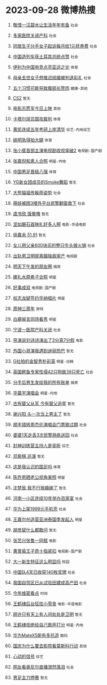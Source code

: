 # 2023-09-28 微博热搜 
1. [敬惜一汪碧水让生活年年有鱼](https://m.weibo.cn/search?containerid=100103type%3D1%26t%3D10%26q%3D%23%E6%95%AC%E6%83%9C%E4%B8%80%E6%B1%AA%E7%A2%A7%E6%B0%B4%E8%AE%A9%E7%94%9F%E6%B4%BB%E5%B9%B4%E5%B9%B4%E6%9C%89%E9%B1%BC%23&stream_entry_id=51&isnewpage=1&extparam=seat%3D1%26cate%3D10103%26dgr%3D0%26pos%3D0%26q%3D%2523%25E6%2595%25AC%25E6%2583%259C%25E4%25B8%2580%25E6%25B1%25AA%25E7%25A2%25A7%25E6%25B0%25B4%25E8%25AE%25A9%25E7%2594%259F%25E6%25B4%25BB%25E5%25B9%25B4%25E5%25B9%25B4%25E6%259C%2589%25E9%25B1%25BC%2523%26c_type%3D51%26filter_type%3Drealtimehot%26stream_entry_id%3D51%26display_time%3D1695839047%26pre_seqid%3D16958390479130234729) `社会` 

2. [多家医院关闭产科](https://m.weibo.cn/search?containerid=100103type%3D1%26t%3D10%26q%3D%23%E5%A4%9A%E5%AE%B6%E5%8C%BB%E9%99%A2%E5%85%B3%E9%97%AD%E4%BA%A7%E7%A7%91%23&stream_entry_id=31&isnewpage=1&extparam=seat%3D1%26cate%3D5001%26band_rank%3D1%26pos%3D0%26q%3D%2523%25E5%25A4%259A%25E5%25AE%25B6%25E5%258C%25BB%25E9%2599%25A2%25E5%2585%25B3%25E9%2597%25AD%25E4%25BA%25A7%25E7%25A7%2591%2523%26flag%3D2%26dgr%3D0%26filter_type%3Drealtimehot%26stream_entry_id%3D31%26realpos%3D1%26c_type%3D31%26lcate%3D5001%26display_time%3D1695839047%26pre_seqid%3D16958390479130234729) `社会` 

3. [同居生子分手女子起诉每月给1元抚养费](https://m.weibo.cn/search?containerid=100103type%3D1%26t%3D10%26q%3D%23%E5%90%8C%E5%B1%85%E7%94%9F%E5%AD%90%E5%88%86%E6%89%8B%E5%A5%B3%E5%AD%90%E8%B5%B7%E8%AF%89%E6%AF%8F%E6%9C%88%E7%BB%991%E5%85%83%E6%8A%9A%E5%85%BB%E8%B4%B9%23&stream_entry_id=31&isnewpage=1&extparam=seat%3D1%26cate%3D5001%26band_rank%3D2%26pos%3D1%26q%3D%2523%25E5%2590%258C%25E5%25B1%2585%25E7%2594%259F%25E5%25AD%2590%25E5%2588%2586%25E6%2589%258B%25E5%25A5%25B3%25E5%25AD%2590%25E8%25B5%25B7%25E8%25AF%2589%25E6%25AF%258F%25E6%259C%2588%25E7%25BB%25991%25E5%2585%2583%25E6%258A%259A%25E5%2585%25BB%25E8%25B4%25B9%2523%26flag%3D2%26dgr%3D0%26filter_type%3Drealtimehot%26stream_entry_id%3D31%26realpos%3D2%26c_type%3D31%26lcate%3D5001%26display_time%3D1695839047%26pre_seqid%3D16958390479130234729) `社会` 

4. [中国造列车获土耳其总统点赞](https://m.weibo.cn/search?containerid=100103type%3D1%26t%3D10%26q%3D%23%E4%B8%AD%E5%9B%BD%E9%80%A0%E5%88%97%E8%BD%A6%E8%8E%B7%E5%9C%9F%E8%80%B3%E5%85%B6%E6%80%BB%E7%BB%9F%E7%82%B9%E8%B5%9E%23&stream_entry_id=31&isnewpage=1&extparam=seat%3D1%26cate%3D5001%26band_rank%3D3%26pos%3D2%26q%3D%2523%25E4%25B8%25AD%25E5%259B%25BD%25E9%2580%25A0%25E5%2588%2597%25E8%25BD%25A6%25E8%258E%25B7%25E5%259C%259F%25E8%2580%25B3%25E5%2585%25B6%25E6%2580%25BB%25E7%25BB%259F%25E7%2582%25B9%25E8%25B5%259E%2523%26flag%3D0%26dgr%3D0%26filter_type%3Drealtimehot%26stream_entry_id%3D31%26realpos%3D3%26c_type%3D31%26lcate%3D5001%26display_time%3D1695839047%26pre_seqid%3D16958390479130234729) `社会` 

5. [伊利为中国电竞点亮亚运之光](https://m.weibo.cn/search?containerid=100103type%3D1%26t%3D10%26q%3D%23%E4%BC%8A%E5%88%A9%E4%B8%BA%E4%B8%AD%E5%9B%BD%E7%94%B5%E7%AB%9E%E7%82%B9%E4%BA%AE%E4%BA%9A%E8%BF%90%E4%B9%8B%E5%85%89%23&stream_entry_id=31&isnewpage=1&extparam=seat%3D1%26cate%3D5001%26band_rank%3D4%26pos%3D3%26q%3D%2523%25E4%25BC%258A%25E5%2588%25A9%25E4%25B8%25BA%25E4%25B8%25AD%25E5%259B%25BD%25E7%2594%25B5%25E7%25AB%259E%25E7%2582%25B9%25E4%25BA%25AE%25E4%25BA%259A%25E8%25BF%2590%25E4%25B9%258B%25E5%2585%2589%2523%26topic_ad%3D1%26is_ad_pos%3D1%26adid%3D206294%26dgr%3D0%26stream_entry_id%3D31%26filter_type%3Drealtimehot%26c_type%3D31%26lcate%3D5001%26display_time%3D1695839047%26pre_seqid%3D16958390479130234729) `体育` 

6. [母亲去世女子想推迟结婚被判退彩礼](https://m.weibo.cn/search?containerid=100103type%3D1%26t%3D10%26q%3D%23%E6%AF%8D%E4%BA%B2%E5%8E%BB%E4%B8%96%E5%A5%B3%E5%AD%90%E6%83%B3%E6%8E%A8%E8%BF%9F%E7%BB%93%E5%A9%9A%E8%A2%AB%E5%88%A4%E9%80%80%E5%BD%A9%E7%A4%BC%23&stream_entry_id=31&isnewpage=1&extparam=seat%3D1%26cate%3D5001%26band_rank%3D4%26pos%3D4%26q%3D%2523%25E6%25AF%258D%25E4%25BA%25B2%25E5%258E%25BB%25E4%25B8%2596%25E5%25A5%25B3%25E5%25AD%2590%25E6%2583%25B3%25E6%258E%25A8%25E8%25BF%259F%25E7%25BB%2593%25E5%25A9%259A%25E8%25A2%25AB%25E5%2588%25A4%25E9%2580%2580%25E5%25BD%25A9%25E7%25A4%25BC%2523%26flag%3D0%26dgr%3D0%26filter_type%3Drealtimehot%26stream_entry_id%3D31%26realpos%3D4%26c_type%3D31%26lcate%3D5001%26display_time%3D1695839047%26pre_seqid%3D16958390479130234729) `社会` 

7. [五个习惯可能导致腹部长赘肉](https://m.weibo.cn/search?containerid=100103type%3D1%26t%3D10%26q%3D%23%E4%BA%94%E4%B8%AA%E4%B9%A0%E6%83%AF%E5%8F%AF%E8%83%BD%E5%AF%BC%E8%87%B4%E8%85%B9%E9%83%A8%E9%95%BF%E8%B5%98%E8%82%89%23&stream_entry_id=31&isnewpage=1&extparam=seat%3D1%26cate%3D5001%26band_rank%3D5%26pos%3D5%26q%3D%2523%25E4%25BA%2594%25E4%25B8%25AA%25E4%25B9%25A0%25E6%2583%25AF%25E5%258F%25AF%25E8%2583%25BD%25E5%25AF%25BC%25E8%2587%25B4%25E8%2585%25B9%25E9%2583%25A8%25E9%2595%25BF%25E8%25B5%2598%25E8%2582%2589%2523%26flag%3D0%26dgr%3D0%26filter_type%3Drealtimehot%26stream_entry_id%3D31%26realpos%3D5%26c_type%3D31%26lcate%3D5001%26display_time%3D1695839047%26pre_seqid%3D16958390479130234729) `健康-其他` 

8. [CS2](https://m.weibo.cn/search?containerid=100103type%3D1%26t%3D10%26q%3DCS2&stream_entry_id=31&isnewpage=1&extparam=seat%3D1%26cate%3D5001%26band_rank%3D6%26pos%3D6%26q%3DCS2%26flag%3D1%26dgr%3D0%26filter_type%3Drealtimehot%26stream_entry_id%3D31%26realpos%3D6%26c_type%3D31%26lcate%3D5001%26display_time%3D1695839047%26pre_seqid%3D16958390479130234729) `暂无` 

9. [电影志愿军今日上映](https://m.weibo.cn/search?containerid=100103type%3D1%26t%3D10%26q%3D%23%E7%94%B5%E5%BD%B1%E5%BF%97%E6%84%BF%E5%86%9B%E4%BB%8A%E6%97%A5%E4%B8%8A%E6%98%A0%23&stream_entry_id=31&isnewpage=1&extparam=seat%3D1%26cate%3D5001%26band_rank%3D7%26pos%3D7%26q%3D%2523%25E7%2594%25B5%25E5%25BD%25B1%25E5%25BF%2597%25E6%2584%25BF%25E5%2586%259B%25E4%25BB%258A%25E6%2597%25A5%25E4%25B8%258A%25E6%2598%25A0%2523%26topic_ad%3D1%26is_ad_pos%3D1%26adid%3D205646%26dgr%3D0%26stream_entry_id%3D31%26filter_type%3Drealtimehot%26c_type%3D31%26lcate%3D5001%26display_time%3D1695839047%26pre_seqid%3D16958390479130234729) `其他` 

10. [卡塔尔球员围攻裁判](https://m.weibo.cn/search?containerid=100103type%3D1%26t%3D10%26q%3D%23%E5%8D%A1%E5%A1%94%E5%B0%94%E7%90%83%E5%91%98%E5%9B%B4%E6%94%BB%E8%A3%81%E5%88%A4%23&stream_entry_id=31&isnewpage=1&extparam=seat%3D1%26cate%3D5001%26band_rank%3D7%26pos%3D8%26q%3D%2523%25E5%258D%25A1%25E5%25A1%2594%25E5%25B0%2594%25E7%2590%2583%25E5%2591%2598%25E5%259B%25B4%25E6%2594%25BB%25E8%25A3%2581%25E5%2588%25A4%2523%26flag%3D0%26dgr%3D0%26filter_type%3Drealtimehot%26stream_entry_id%3D31%26realpos%3D7%26c_type%3D31%26lcate%3D5001%26display_time%3D1695839047%26pre_seqid%3D16958390479130234729) `体育` 

11. [黄凯连续五年考研上岸清华](https://m.weibo.cn/search?containerid=100103type%3D1%26t%3D10%26q%3D%23%E9%BB%84%E5%87%AF%E8%BF%9E%E7%BB%AD%E4%BA%94%E5%B9%B4%E8%80%83%E7%A0%94%E4%B8%8A%E5%B2%B8%E6%B8%85%E5%8D%8E%23&stream_entry_id=31&isnewpage=1&extparam=seat%3D1%26cate%3D5001%26band_rank%3D8%26pos%3D9%26q%3D%2523%25E9%25BB%2584%25E5%2587%25AF%25E8%25BF%259E%25E7%25BB%25AD%25E4%25BA%2594%25E5%25B9%25B4%25E8%2580%2583%25E7%25A0%2594%25E4%25B8%258A%25E5%25B2%25B8%25E6%25B8%2585%25E5%258D%258E%2523%26flag%3D0%26dgr%3D0%26filter_type%3Drealtimehot%26stream_entry_id%3D31%26realpos%3D8%26c_type%3D31%26lcate%3D5001%26display_time%3D1695839047%26pre_seqid%3D16958390479130234729) `综艺-内地综艺` 

12. [姚明急得拍大腿](https://m.weibo.cn/search?containerid=100103type%3D1%26t%3D10%26q%3D%23%E5%A7%9A%E6%98%8E%E6%80%A5%E5%BE%97%E6%8B%8D%E5%A4%A7%E8%85%BF%23&stream_entry_id=31&isnewpage=1&extparam=seat%3D1%26cate%3D5001%26band_rank%3D9%26pos%3D10%26q%3D%2523%25E5%25A7%259A%25E6%2598%258E%25E6%2580%25A5%25E5%25BE%2597%25E6%258B%258D%25E5%25A4%25A7%25E8%2585%25BF%2523%26flag%3D0%26dgr%3D0%26filter_type%3Drealtimehot%26stream_entry_id%3D31%26realpos%3D9%26c_type%3D31%26lcate%3D5001%26display_time%3D1695839047%26pre_seqid%3D16958390479130234729) `体育` 

13. [张小斐首部主演电视剧收视率破2](https://m.weibo.cn/search?containerid=100103type%3D1%26t%3D10%26q%3D%23%E5%BC%A0%E5%B0%8F%E6%96%90%E9%A6%96%E9%83%A8%E4%B8%BB%E6%BC%94%E7%94%B5%E8%A7%86%E5%89%A7%E6%94%B6%E8%A7%86%E7%8E%87%E7%A0%B42%23&stream_entry_id=31&isnewpage=1&extparam=seat%3D1%26cate%3D5001%26band_rank%3D10%26pos%3D11%26q%3D%2523%25E5%25BC%25A0%25E5%25B0%258F%25E6%2596%2590%25E9%25A6%2596%25E9%2583%25A8%25E4%25B8%25BB%25E6%25BC%2594%25E7%2594%25B5%25E8%25A7%2586%25E5%2589%25A7%25E6%2594%25B6%25E8%25A7%2586%25E7%258E%2587%25E7%25A0%25B42%2523%26flag%3D0%26dgr%3D0%26filter_type%3Drealtimehot%26stream_entry_id%3D31%26realpos%3D10%26c_type%3D31%26lcate%3D5001%26display_time%3D1695839047%26pre_seqid%3D16958390479130234729) `电视剧-国产剧` 

14. [张嘉倪和素人合照](https://m.weibo.cn/search?containerid=100103type%3D1%26t%3D10%26q%3D%23%E5%BC%A0%E5%98%89%E5%80%AA%E5%92%8C%E7%B4%A0%E4%BA%BA%E5%90%88%E7%85%A7%23&stream_entry_id=31&isnewpage=1&extparam=seat%3D1%26cate%3D5001%26band_rank%3D11%26pos%3D12%26q%3D%2523%25E5%25BC%25A0%25E5%2598%2589%25E5%2580%25AA%25E5%2592%258C%25E7%25B4%25A0%25E4%25BA%25BA%25E5%2590%2588%25E7%2585%25A7%2523%26flag%3D2%26dgr%3D0%26filter_type%3Drealtimehot%26stream_entry_id%3D31%26realpos%3D11%26c_type%3D31%26lcate%3D5001%26display_time%3D1695839047%26pre_seqid%3D16958390479130234729) `明星-内地` 

15. [中国男足晋级八强](https://m.weibo.cn/search?containerid=100103type%3D1%26t%3D10%26q%3D%23%E4%B8%AD%E5%9B%BD%E7%94%B7%E8%B6%B3%E6%99%8B%E7%BA%A7%E5%85%AB%E5%BC%BA%23&stream_entry_id=31&isnewpage=1&extparam=seat%3D1%26cate%3D5001%26band_rank%3D12%26pos%3D13%26q%3D%2523%25E4%25B8%25AD%25E5%259B%25BD%25E7%2594%25B7%25E8%25B6%25B3%25E6%2599%258B%25E7%25BA%25A7%25E5%2585%25AB%25E5%25BC%25BA%2523%26flag%3D0%26dgr%3D0%26filter_type%3Drealtimehot%26stream_entry_id%3D31%26realpos%3D12%26c_type%3D31%26lcate%3D5001%26display_time%3D1695839047%26pre_seqid%3D16958390479130234729) `体育` 

16. [YG新女团成员的Smoke舞蹈](https://m.weibo.cn/search?containerid=100103type%3D1%26t%3D10%26q%3DYG%E6%96%B0%E5%A5%B3%E5%9B%A2%E6%88%90%E5%91%98%E7%9A%84Smoke%E8%88%9E%E8%B9%88&stream_entry_id=31&isnewpage=1&extparam=seat%3D1%26cate%3D5001%26band_rank%3D13%26pos%3D14%26q%3DYG%25E6%2596%25B0%25E5%25A5%25B3%25E5%259B%25A2%25E6%2588%2590%25E5%2591%2598%25E7%259A%2584Smoke%25E8%2588%259E%25E8%25B9%2588%26flag%3D0%26dgr%3D0%26filter_type%3Drealtimehot%26stream_entry_id%3D31%26realpos%3D13%26c_type%3D31%26lcate%3D5001%26display_time%3D1695839047%26pre_seqid%3D16958390479130234729) `暂无` 

17. [大熊猫祖传躲雨姿势](https://m.weibo.cn/search?containerid=100103type%3D1%26t%3D10%26q%3D%23%E5%A4%A7%E7%86%8A%E7%8C%AB%E7%A5%96%E4%BC%A0%E8%BA%B2%E9%9B%A8%E5%A7%BF%E5%8A%BF%23&stream_entry_id=31&isnewpage=1&extparam=seat%3D1%26cate%3D5001%26band_rank%3D14%26pos%3D15%26q%3D%2523%25E5%25A4%25A7%25E7%2586%258A%25E7%258C%25AB%25E7%25A5%2596%25E4%25BC%25A0%25E8%25BA%25B2%25E9%259B%25A8%25E5%25A7%25BF%25E5%258A%25BF%2523%26flag%3D32768%26dgr%3D0%26filter_type%3Drealtimehot%26stream_entry_id%3D31%26realpos%3D14%26c_type%3D31%26lcate%3D5001%26display_time%3D1695839047%26pre_seqid%3D16958390479130234729) `社会` 

18. [萌娃被困3楼外平台民警翻窗救下](https://m.weibo.cn/search?containerid=100103type%3D1%26t%3D10%26q%3D%23%E8%90%8C%E5%A8%83%E8%A2%AB%E5%9B%B03%E6%A5%BC%E5%A4%96%E5%B9%B3%E5%8F%B0%E6%B0%91%E8%AD%A6%E7%BF%BB%E7%AA%97%E6%95%91%E4%B8%8B%23&stream_entry_id=31&isnewpage=1&extparam=seat%3D1%26cate%3D5001%26band_rank%3D15%26pos%3D16%26q%3D%2523%25E8%2590%258C%25E5%25A8%2583%25E8%25A2%25AB%25E5%259B%25B03%25E6%25A5%25BC%25E5%25A4%2596%25E5%25B9%25B3%25E5%258F%25B0%25E6%25B0%2591%25E8%25AD%25A6%25E7%25BF%25BB%25E7%25AA%2597%25E6%2595%2591%25E4%25B8%258B%2523%26flag%3D32768%26dgr%3D0%26filter_type%3Drealtimehot%26stream_entry_id%3D31%26realpos%3D15%26c_type%3D31%26lcate%3D5001%26display_time%3D1695839047%26pre_seqid%3D16958390479130234729) `社会` 

19. [虞书欣 饿晕噜](https://m.weibo.cn/search?containerid=100103type%3D1%26t%3D10%26q%3D%E8%99%9E%E4%B9%A6%E6%AC%A3+%E9%A5%BF%E6%99%95%E5%99%9C&stream_entry_id=31&isnewpage=1&extparam=seat%3D1%26cate%3D5001%26band_rank%3D16%26pos%3D17%26q%3D%25E8%2599%259E%25E4%25B9%25A6%25E6%25AC%25A3%2520%25E9%25A5%25BF%25E6%2599%2595%25E5%2599%259C%26flag%3D0%26dgr%3D0%26filter_type%3Drealtimehot%26stream_entry_id%3D31%26realpos%3D16%26c_type%3D31%26lcate%3D5001%26display_time%3D1695839047%26pre_seqid%3D16958390479130234729) `暂无` 

20. [坚如磐石首映礼好多人啊](https://m.weibo.cn/search?containerid=100103type%3D1%26t%3D10%26q%3D%23%E5%9D%9A%E5%A6%82%E7%A3%90%E7%9F%B3%E9%A6%96%E6%98%A0%E7%A4%BC%E5%A5%BD%E5%A4%9A%E4%BA%BA%E5%95%8A%23&stream_entry_id=31&isnewpage=1&extparam=seat%3D1%26cate%3D5001%26band_rank%3D17%26pos%3D18%26q%3D%2523%25E5%259D%259A%25E5%25A6%2582%25E7%25A3%2590%25E7%259F%25B3%25E9%25A6%2596%25E6%2598%25A0%25E7%25A4%25BC%25E5%25A5%25BD%25E5%25A4%259A%25E4%25BA%25BA%25E5%2595%258A%2523%26flag%3D0%26dgr%3D0%26filter_type%3Drealtimehot%26stream_entry_id%3D31%26realpos%3D17%26c_type%3D31%26lcate%3D5001%26display_time%3D1695839047%26pre_seqid%3D16958390479130234729) `电影-华语电影` 

21. [徐嘉余 51.91](https://m.weibo.cn/search?containerid=100103type%3D1%26t%3D10%26q%3D%E5%BE%90%E5%98%89%E4%BD%99+51.91&stream_entry_id=31&isnewpage=1&extparam=seat%3D1%26cate%3D5001%26band_rank%3D18%26pos%3D19%26q%3D%25E5%25BE%2590%25E5%2598%2589%25E4%25BD%2599%252051.91%26flag%3D0%26dgr%3D0%26filter_type%3Drealtimehot%26stream_entry_id%3D31%26realpos%3D18%26c_type%3D31%26lcate%3D5001%26display_time%3D1695839047%26pre_seqid%3D16958390479130234729) `暂无` 

22. [女儿用父亲600块买的整只牛头做火锅](https://m.weibo.cn/search?containerid=100103type%3D1%26t%3D10%26q%3D%23%E5%A5%B3%E5%84%BF%E7%94%A8%E7%88%B6%E4%BA%B2600%E5%9D%97%E4%B9%B0%E7%9A%84%E6%95%B4%E5%8F%AA%E7%89%9B%E5%A4%B4%E5%81%9A%E7%81%AB%E9%94%85%23&stream_entry_id=31&isnewpage=1&extparam=seat%3D1%26cate%3D5001%26band_rank%3D19%26pos%3D20%26q%3D%2523%25E5%25A5%25B3%25E5%2584%25BF%25E7%2594%25A8%25E7%2588%25B6%25E4%25BA%25B2600%25E5%259D%2597%25E4%25B9%25B0%25E7%259A%2584%25E6%2595%25B4%25E5%258F%25AA%25E7%2589%259B%25E5%25A4%25B4%25E5%2581%259A%25E7%2581%25AB%25E9%2594%2585%2523%26flag%3D0%26dgr%3D0%26filter_type%3Drealtimehot%26stream_entry_id%3D31%26realpos%3D19%26c_type%3D31%26lcate%3D5001%26display_time%3D1695839047%26pre_seqid%3D16958390479130234729) `社会` 

23. [出轨男卫明提离婚独吞家产](https://m.weibo.cn/search?containerid=100103type%3D1%26t%3D10%26q%3D%23%E5%87%BA%E8%BD%A8%E7%94%B7%E5%8D%AB%E6%98%8E%E6%8F%90%E7%A6%BB%E5%A9%9A%E7%8B%AC%E5%90%9E%E5%AE%B6%E4%BA%A7%23&stream_entry_id=31&isnewpage=1&extparam=seat%3D1%26cate%3D5001%26band_rank%3D20%26pos%3D21%26q%3D%2523%25E5%2587%25BA%25E8%25BD%25A8%25E7%2594%25B7%25E5%258D%25AB%25E6%2598%258E%25E6%258F%2590%25E7%25A6%25BB%25E5%25A9%259A%25E7%258B%25AC%25E5%2590%259E%25E5%25AE%25B6%25E4%25BA%25A7%2523%26flag%3D0%26dgr%3D0%26filter_type%3Drealtimehot%26stream_entry_id%3D31%26realpos%3D20%26c_type%3D31%26lcate%3D5001%26display_time%3D1695839047%26pre_seqid%3D16958390479130234729) `电视剧` 

24. [明天下午发的朋友圈](https://m.weibo.cn/search?containerid=100103type%3D1%26t%3D10%26q%3D%23%E6%98%8E%E5%A4%A9%E4%B8%8B%E5%8D%88%E5%8F%91%E7%9A%84%E6%9C%8B%E5%8F%8B%E5%9C%88%23&stream_entry_id=31&isnewpage=1&extparam=seat%3D1%26cate%3D5001%26band_rank%3D21%26pos%3D22%26q%3D%2523%25E6%2598%258E%25E5%25A4%25A9%25E4%25B8%258B%25E5%258D%2588%25E5%258F%2591%25E7%259A%2584%25E6%259C%258B%25E5%258F%258B%25E5%259C%2588%2523%26flag%3D0%26dgr%3D0%26filter_type%3Drealtimehot%26stream_entry_id%3D31%26realpos%3D21%26c_type%3D31%26lcate%3D5001%26display_time%3D1695839047%26pre_seqid%3D16958390479130234729) `搞笑` 

25. [娜扎水原希子合照](https://m.weibo.cn/search?containerid=100103type%3D1%26t%3D10%26q%3D%23%E5%A8%9C%E6%89%8E%E6%B0%B4%E5%8E%9F%E5%B8%8C%E5%AD%90%E5%90%88%E7%85%A7%23&stream_entry_id=31&isnewpage=1&extparam=seat%3D1%26cate%3D5001%26band_rank%3D22%26pos%3D23%26q%3D%2523%25E5%25A8%259C%25E6%2589%258E%25E6%25B0%25B4%25E5%258E%259F%25E5%25B8%258C%25E5%25AD%2590%25E5%2590%2588%25E7%2585%25A7%2523%26flag%3D0%26dgr%3D0%26filter_type%3Drealtimehot%26stream_entry_id%3D31%26realpos%3D22%26c_type%3D31%26lcate%3D5001%26display_time%3D1695839047%26pre_seqid%3D16958390479130234729) `明星` 

26. [好事成双](https://m.weibo.cn/search?containerid=100103type%3D1%26t%3D10%26q%3D%E5%A5%BD%E4%BA%8B%E6%88%90%E5%8F%8C&stream_entry_id=31&isnewpage=1&extparam=seat%3D1%26cate%3D5001%26band_rank%3D23%26pos%3D24%26q%3D%25E5%25A5%25BD%25E4%25BA%258B%25E6%2588%2590%25E5%258F%258C%26flag%3D0%26dgr%3D0%26filter_type%3Drealtimehot%26stream_entry_id%3D31%26realpos%3D23%26c_type%3D31%26lcate%3D5001%26display_time%3D1695839047%26pre_seqid%3D16958390479130234729) `电视剧-国产剧` 

27. [权志龙疑签约华纳唱片](https://m.weibo.cn/search?containerid=100103type%3D1%26t%3D10%26q%3D%23%E6%9D%83%E5%BF%97%E9%BE%99%E7%96%91%E7%AD%BE%E7%BA%A6%E5%8D%8E%E7%BA%B3%E5%94%B1%E7%89%87%23&stream_entry_id=31&isnewpage=1&extparam=seat%3D1%26cate%3D5001%26band_rank%3D24%26pos%3D25%26q%3D%2523%25E6%259D%2583%25E5%25BF%2597%25E9%25BE%2599%25E7%2596%2591%25E7%25AD%25BE%25E7%25BA%25A6%25E5%258D%258E%25E7%25BA%25B3%25E5%2594%25B1%25E7%2589%2587%2523%26flag%3D0%26dgr%3D0%26filter_type%3Drealtimehot%26stream_entry_id%3D31%26realpos%3D24%26c_type%3D31%26lcate%3D5001%26display_time%3D1695839047%26pre_seqid%3D16958390479130234729) `明星` 

28. [原神三周年](https://m.weibo.cn/search?containerid=100103type%3D1%26t%3D10%26q%3D%E5%8E%9F%E7%A5%9E%E4%B8%89%E5%91%A8%E5%B9%B4&stream_entry_id=31&isnewpage=1&extparam=seat%3D1%26cate%3D5001%26band_rank%3D25%26pos%3D26%26q%3D%25E5%258E%259F%25E7%25A5%259E%25E4%25B8%2589%25E5%2591%25A8%25E5%25B9%25B4%26flag%3D0%26dgr%3D0%26filter_type%3Drealtimehot%26stream_entry_id%3D31%26realpos%3D25%26c_type%3D31%26lcate%3D5001%26display_time%3D1695839047%26pre_seqid%3D16958390479130234729) `游戏` 

29. [白鹿喻言同场看秀](https://m.weibo.cn/search?containerid=100103type%3D1%26t%3D10%26q%3D%23%E7%99%BD%E9%B9%BF%E5%96%BB%E8%A8%80%E5%90%8C%E5%9C%BA%E7%9C%8B%E7%A7%80%23&stream_entry_id=31&isnewpage=1&extparam=seat%3D1%26cate%3D5001%26band_rank%3D26%26pos%3D27%26q%3D%2523%25E7%2599%25BD%25E9%25B9%25BF%25E5%2596%25BB%25E8%25A8%2580%25E5%2590%258C%25E5%259C%25BA%25E7%259C%258B%25E7%25A7%2580%2523%26flag%3D0%26dgr%3D0%26filter_type%3Drealtimehot%26stream_entry_id%3D31%26realpos%3D26%26c_type%3D31%26lcate%3D5001%26display_time%3D1695839047%26pre_seqid%3D16958390479130234729) `明星` 

30. [宁波一医院产科关闭](https://m.weibo.cn/search?containerid=100103type%3D1%26t%3D10%26q%3D%23%E5%AE%81%E6%B3%A2%E4%B8%80%E5%8C%BB%E9%99%A2%E4%BA%A7%E7%A7%91%E5%85%B3%E9%97%AD%23&stream_entry_id=31&isnewpage=1&extparam=seat%3D1%26cate%3D5001%26band_rank%3D27%26pos%3D28%26q%3D%2523%25E5%25AE%2581%25E6%25B3%25A2%25E4%25B8%2580%25E5%258C%25BB%25E9%2599%25A2%25E4%25BA%25A7%25E7%25A7%2591%25E5%2585%25B3%25E9%2597%25AD%2523%26flag%3D0%26dgr%3D0%26filter_type%3Drealtimehot%26stream_entry_id%3D31%26realpos%3D27%26c_type%3D31%26lcate%3D5001%26display_time%3D1695839047%26pre_seqid%3D16958390479130234729) `社会` 

31. [导演说刘诗诗演出了3分真7分假](https://m.weibo.cn/search?containerid=100103type%3D1%26t%3D10%26q%3D%23%E5%AF%BC%E6%BC%94%E8%AF%B4%E5%88%98%E8%AF%97%E8%AF%97%E6%BC%94%E5%87%BA%E4%BA%863%E5%88%86%E7%9C%9F7%E5%88%86%E5%81%87%23&stream_entry_id=31&isnewpage=1&extparam=seat%3D1%26cate%3D5001%26band_rank%3D28%26pos%3D29%26q%3D%2523%25E5%25AF%25BC%25E6%25BC%2594%25E8%25AF%25B4%25E5%2588%2598%25E8%25AF%2597%25E8%25AF%2597%25E6%25BC%2594%25E5%2587%25BA%25E4%25BA%25863%25E5%2588%2586%25E7%259C%259F7%25E5%2588%2586%25E5%2581%2587%2523%26flag%3D0%26dgr%3D0%26filter_type%3Drealtimehot%26stream_entry_id%3D31%26realpos%3D28%26c_type%3D31%26lcate%3D5001%26display_time%3D1695839047%26pre_seqid%3D16958390479130234729) `电影` 

32. [外国小哥演我遇到迪丽热巴](https://m.weibo.cn/search?containerid=100103type%3D1%26t%3D10%26q%3D%E5%A4%96%E5%9B%BD%E5%B0%8F%E5%93%A5%E6%BC%94%E6%88%91%E9%81%87%E5%88%B0%E8%BF%AA%E4%B8%BD%E7%83%AD%E5%B7%B4&stream_entry_id=31&isnewpage=1&extparam=seat%3D1%26cate%3D5001%26band_rank%3D29%26pos%3D30%26q%3D%25E5%25A4%2596%25E5%259B%25BD%25E5%25B0%258F%25E5%2593%25A5%25E6%25BC%2594%25E6%2588%2591%25E9%2581%2587%25E5%2588%25B0%25E8%25BF%25AA%25E4%25B8%25BD%25E7%2583%25AD%25E5%25B7%25B4%26flag%3D0%26dgr%3D0%26filter_type%3Drealtimehot%26stream_entry_id%3D31%26realpos%3D29%26c_type%3D31%26lcate%3D5001%26display_time%3D1695839047%26pre_seqid%3D16958390479130234729) `暂无` 

33. [G社拍的金智秀朴彩英](https://m.weibo.cn/search?containerid=100103type%3D1%26t%3D10%26q%3D%23G%E7%A4%BE%E6%8B%8D%E7%9A%84%E9%87%91%E6%99%BA%E7%A7%80%E6%9C%B4%E5%BD%A9%E8%8B%B1%23&stream_entry_id=31&isnewpage=1&extparam=seat%3D1%26cate%3D5001%26band_rank%3D30%26pos%3D31%26q%3D%2523G%25E7%25A4%25BE%25E6%258B%258D%25E7%259A%2584%25E9%2587%2591%25E6%2599%25BA%25E7%25A7%2580%25E6%259C%25B4%25E5%25BD%25A9%25E8%258B%25B1%2523%26flag%3D0%26dgr%3D0%26filter_type%3Drealtimehot%26stream_entry_id%3D31%26realpos%3D30%26c_type%3D31%26lcate%3D5001%26display_time%3D1695839047%26pre_seqid%3D16958390479130234729) `明星-日韩` 

34. [英国鳄鱼专家性侵42只狗致39只死亡](https://m.weibo.cn/search?containerid=100103type%3D1%26t%3D10%26q%3D%23%E8%8B%B1%E5%9B%BD%E9%B3%84%E9%B1%BC%E4%B8%93%E5%AE%B6%E6%80%A7%E4%BE%B542%E5%8F%AA%E7%8B%97%E8%87%B439%E5%8F%AA%E6%AD%BB%E4%BA%A1%23&stream_entry_id=31&isnewpage=1&extparam=seat%3D1%26cate%3D5001%26band_rank%3D31%26pos%3D32%26q%3D%2523%25E8%258B%25B1%25E5%259B%25BD%25E9%25B3%2584%25E9%25B1%25BC%25E4%25B8%2593%25E5%25AE%25B6%25E6%2580%25A7%25E4%25BE%25B542%25E5%258F%25AA%25E7%258B%2597%25E8%2587%25B439%25E5%258F%25AA%25E6%25AD%25BB%25E4%25BA%25A1%2523%26flag%3D0%26dgr%3D0%26filter_type%3Drealtimehot%26stream_entry_id%3D31%26realpos%3D31%26c_type%3D31%26lcate%3D5001%26display_time%3D1695839047%26pre_seqid%3D16958390479130234729) `社会` 

35. [分手后男生发给我的所有账单](https://m.weibo.cn/search?containerid=100103type%3D1%26t%3D10%26q%3D%23%E5%88%86%E6%89%8B%E5%90%8E%E7%94%B7%E7%94%9F%E5%8F%91%E7%BB%99%E6%88%91%E7%9A%84%E6%89%80%E6%9C%89%E8%B4%A6%E5%8D%95%23&stream_entry_id=31&isnewpage=1&extparam=seat%3D1%26cate%3D5001%26band_rank%3D32%26pos%3D33%26q%3D%2523%25E5%2588%2586%25E6%2589%258B%25E5%2590%258E%25E7%2594%25B7%25E7%2594%259F%25E5%258F%2591%25E7%25BB%2599%25E6%2588%2591%25E7%259A%2584%25E6%2589%2580%25E6%259C%2589%25E8%25B4%25A6%25E5%258D%2595%2523%26flag%3D0%26dgr%3D0%26filter_type%3Drealtimehot%26stream_entry_id%3D31%26realpos%3D32%26c_type%3D31%26lcate%3D5001%26display_time%3D1695839047%26pre_seqid%3D16958390479130234729) `搞笑` 

36. [华晨宇演唱会](https://m.weibo.cn/search?containerid=100103type%3D1%26t%3D10%26q%3D%23%E5%8D%8E%E6%99%A8%E5%AE%87%E6%BC%94%E5%94%B1%E4%BC%9A%23&stream_entry_id=31&isnewpage=1&extparam=seat%3D1%26cate%3D5001%26band_rank%3D33%26pos%3D34%26q%3D%2523%25E5%258D%258E%25E6%2599%25A8%25E5%25AE%2587%25E6%25BC%2594%25E5%2594%25B1%25E4%25BC%259A%2523%26flag%3D0%26dgr%3D0%26filter_type%3Drealtimehot%26stream_entry_id%3D31%26realpos%3D33%26c_type%3D31%26lcate%3D5001%26display_time%3D1695839047%26pre_seqid%3D16958390479130234729) `明星-内地` 

37. [古有替父从军 今有替父追星](https://m.weibo.cn/search?containerid=100103type%3D1%26t%3D10%26q%3D%E5%8F%A4%E6%9C%89%E6%9B%BF%E7%88%B6%E4%BB%8E%E5%86%9B+%E4%BB%8A%E6%9C%89%E6%9B%BF%E7%88%B6%E8%BF%BD%E6%98%9F&stream_entry_id=31&isnewpage=1&extparam=seat%3D1%26cate%3D5001%26band_rank%3D34%26pos%3D35%26q%3D%25E5%258F%25A4%25E6%259C%2589%25E6%259B%25BF%25E7%2588%25B6%25E4%25BB%258E%25E5%2586%259B%2520%25E4%25BB%258A%25E6%259C%2589%25E6%259B%25BF%25E7%2588%25B6%25E8%25BF%25BD%25E6%2598%259F%26flag%3D0%26dgr%3D0%26filter_type%3Drealtimehot%26stream_entry_id%3D31%26realpos%3D34%26c_type%3D31%26lcate%3D5001%26display_time%3D1695839047%26pre_seqid%3D16958390479130234729) `暂无` 

38. [谢兴阳 头一次当上男主了](https://m.weibo.cn/search?containerid=100103type%3D1%26t%3D10%26q%3D%E8%B0%A2%E5%85%B4%E9%98%B3+%E5%A4%B4%E4%B8%80%E6%AC%A1%E5%BD%93%E4%B8%8A%E7%94%B7%E4%B8%BB%E4%BA%86&stream_entry_id=31&isnewpage=1&extparam=seat%3D1%26cate%3D5001%26band_rank%3D35%26pos%3D36%26q%3D%25E8%25B0%25A2%25E5%2585%25B4%25E9%2598%25B3%2520%25E5%25A4%25B4%25E4%25B8%2580%25E6%25AC%25A1%25E5%25BD%2593%25E4%25B8%258A%25E7%2594%25B7%25E4%25B8%25BB%25E4%25BA%2586%26flag%3D0%26dgr%3D0%26filter_type%3Drealtimehot%26stream_entry_id%3D31%26realpos%3D35%26c_type%3D31%26lcate%3D5001%26display_time%3D1695839047%26pre_seqid%3D16958390479130234729) `暂无` 

39. [顺丰错转周杰伦演唱会门票致过期](https://m.weibo.cn/search?containerid=100103type%3D1%26t%3D10%26q%3D%23%E9%A1%BA%E4%B8%B0%E9%94%99%E8%BD%AC%E5%91%A8%E6%9D%B0%E4%BC%A6%E6%BC%94%E5%94%B1%E4%BC%9A%E9%97%A8%E7%A5%A8%E8%87%B4%E8%BF%87%E6%9C%9F%23&stream_entry_id=31&isnewpage=1&extparam=seat%3D1%26cate%3D5001%26band_rank%3D36%26pos%3D37%26q%3D%2523%25E9%25A1%25BA%25E4%25B8%25B0%25E9%2594%2599%25E8%25BD%25AC%25E5%2591%25A8%25E6%259D%25B0%25E4%25BC%25A6%25E6%25BC%2594%25E5%2594%25B1%25E4%25BC%259A%25E9%2597%25A8%25E7%25A5%25A8%25E8%2587%25B4%25E8%25BF%2587%25E6%259C%259F%2523%26flag%3D0%26dgr%3D0%26filter_type%3Drealtimehot%26stream_entry_id%3D31%26realpos%3D36%26c_type%3D31%26lcate%3D5001%26display_time%3D1695839047%26pre_seqid%3D16958390479130234729) `社会` 

40. [婆婆1天走丢3次民警熟练送回](https://m.weibo.cn/search?containerid=100103type%3D1%26t%3D10%26q%3D%23%E5%A9%86%E5%A9%861%E5%A4%A9%E8%B5%B0%E4%B8%A23%E6%AC%A1%E6%B0%91%E8%AD%A6%E7%86%9F%E7%BB%83%E9%80%81%E5%9B%9E%23&stream_entry_id=31&isnewpage=1&extparam=seat%3D1%26cate%3D5001%26band_rank%3D37%26pos%3D38%26q%3D%2523%25E5%25A9%2586%25E5%25A9%25861%25E5%25A4%25A9%25E8%25B5%25B0%25E4%25B8%25A23%25E6%25AC%25A1%25E6%25B0%2591%25E8%25AD%25A6%25E7%2586%259F%25E7%25BB%2583%25E9%2580%2581%25E5%259B%259E%2523%26flag%3D32768%26dgr%3D0%26filter_type%3Drealtimehot%26stream_entry_id%3D31%26realpos%3D37%26c_type%3D31%26lcate%3D5001%26display_time%3D1695839047%26pre_seqid%3D16958390479130234729) `社会` 

41. [封神训练营主持人是吴昕](https://m.weibo.cn/search?containerid=100103type%3D1%26t%3D10%26q%3D%23%E5%B0%81%E7%A5%9E%E8%AE%AD%E7%BB%83%E8%90%A5%E4%B8%BB%E6%8C%81%E4%BA%BA%E6%98%AF%E5%90%B4%E6%98%95%23&stream_entry_id=31&isnewpage=1&extparam=seat%3D1%26cate%3D5001%26band_rank%3D38%26pos%3D39%26q%3D%2523%25E5%25B0%2581%25E7%25A5%259E%25E8%25AE%25AD%25E7%25BB%2583%25E8%2590%25A5%25E4%25B8%25BB%25E6%258C%2581%25E4%25BA%25BA%25E6%2598%25AF%25E5%2590%25B4%25E6%2598%2595%2523%26flag%3D0%26dgr%3D0%26filter_type%3Drealtimehot%26stream_entry_id%3D31%26realpos%3D38%26c_type%3D31%26lcate%3D5001%26display_time%3D1695839047%26pre_seqid%3D16958390479130234729) `综艺` 

42. [邓紫棋 巡演](https://m.weibo.cn/search?containerid=100103type%3D1%26t%3D10%26q%3D%E9%82%93%E7%B4%AB%E6%A3%8B+%E5%B7%A1%E6%BC%94&stream_entry_id=31&isnewpage=1&extparam=seat%3D1%26cate%3D5001%26band_rank%3D39%26pos%3D40%26q%3D%25E9%2582%2593%25E7%25B4%25AB%25E6%25A3%258B%2520%25E5%25B7%25A1%25E6%25BC%2594%26flag%3D0%26dgr%3D0%26filter_type%3Drealtimehot%26stream_entry_id%3D31%26realpos%3D39%26c_type%3D31%26lcate%3D5001%26display_time%3D1695839047%26pre_seqid%3D16958390479130234729) `暂无` 

43. [这是我认识的国足吗](https://m.weibo.cn/search?containerid=100103type%3D1%26t%3D10%26q%3D%23%E8%BF%99%E6%98%AF%E6%88%91%E8%AE%A4%E8%AF%86%E7%9A%84%E5%9B%BD%E8%B6%B3%E5%90%97%23&stream_entry_id=31&isnewpage=1&extparam=seat%3D1%26cate%3D5001%26band_rank%3D40%26pos%3D41%26q%3D%2523%25E8%25BF%2599%25E6%2598%25AF%25E6%2588%2591%25E8%25AE%25A4%25E8%25AF%2586%25E7%259A%2584%25E5%259B%25BD%25E8%25B6%25B3%25E5%2590%2597%2523%26flag%3D0%26dgr%3D0%26filter_type%3Drealtimehot%26stream_entry_id%3D31%26realpos%3D40%26c_type%3D31%26lcate%3D5001%26display_time%3D1695839047%26pre_seqid%3D16958390479130234729) `体育` 

44. [陈乔恩晒老公视角美照](https://m.weibo.cn/search?containerid=100103type%3D1%26t%3D10%26q%3D%23%E9%99%88%E4%B9%94%E6%81%A9%E6%99%92%E8%80%81%E5%85%AC%E8%A7%86%E8%A7%92%E7%BE%8E%E7%85%A7%23&stream_entry_id=31&isnewpage=1&extparam=seat%3D1%26cate%3D5001%26band_rank%3D41%26pos%3D42%26q%3D%2523%25E9%2599%2588%25E4%25B9%2594%25E6%2581%25A9%25E6%2599%2592%25E8%2580%2581%25E5%2585%25AC%25E8%25A7%2586%25E8%25A7%2592%25E7%25BE%258E%25E7%2585%25A7%2523%26flag%3D0%26dgr%3D0%26filter_type%3Drealtimehot%26stream_entry_id%3D31%26realpos%3D41%26c_type%3D31%26lcate%3D5001%26display_time%3D1695839047%26pre_seqid%3D16958390479130234729) `明星` 

45. [沈梦辰 我不行我婚嫁了](https://m.weibo.cn/search?containerid=100103type%3D1%26t%3D10%26q%3D%E6%B2%88%E6%A2%A6%E8%BE%B0+%E6%88%91%E4%B8%8D%E8%A1%8C%E6%88%91%E5%A9%9A%E5%AB%81%E4%BA%86&stream_entry_id=31&isnewpage=1&extparam=seat%3D1%26cate%3D5001%26band_rank%3D42%26pos%3D43%26q%3D%25E6%25B2%2588%25E6%25A2%25A6%25E8%25BE%25B0%2520%25E6%2588%2591%25E4%25B8%258D%25E8%25A1%258C%25E6%2588%2591%25E5%25A9%259A%25E5%25AB%2581%25E4%25BA%2586%26flag%3D0%26dgr%3D0%26filter_type%3Drealtimehot%26stream_entry_id%3D31%26realpos%3D42%26c_type%3D31%26lcate%3D5001%26display_time%3D1695839047%26pre_seqid%3D16958390479130234729) `暂无` 

46. [河南一小区连续10年举办百家宴](https://m.weibo.cn/search?containerid=100103type%3D1%26t%3D10%26q%3D%23%E6%B2%B3%E5%8D%97%E4%B8%80%E5%B0%8F%E5%8C%BA%E8%BF%9E%E7%BB%AD10%E5%B9%B4%E4%B8%BE%E5%8A%9E%E7%99%BE%E5%AE%B6%E5%AE%B4%23&stream_entry_id=31&isnewpage=1&extparam=seat%3D1%26cate%3D5001%26band_rank%3D43%26pos%3D44%26q%3D%2523%25E6%25B2%25B3%25E5%258D%2597%25E4%25B8%2580%25E5%25B0%258F%25E5%258C%25BA%25E8%25BF%259E%25E7%25BB%25AD10%25E5%25B9%25B4%25E4%25B8%25BE%25E5%258A%259E%25E7%2599%25BE%25E5%25AE%25B6%25E5%25AE%25B4%2523%26flag%3D32768%26dgr%3D0%26filter_type%3Drealtimehot%26stream_entry_id%3D31%26realpos%3D43%26c_type%3D31%26lcate%3D5001%26display_time%3D1695839047%26pre_seqid%3D16958390479130234729) `社会` 

47. [华为上架1999元手机壳](https://m.weibo.cn/search?containerid=100103type%3D1%26t%3D10%26q%3D%23%E5%8D%8E%E4%B8%BA%E4%B8%8A%E6%9E%B61999%E5%85%83%E6%89%8B%E6%9C%BA%E5%A3%B3%23&stream_entry_id=31&isnewpage=1&extparam=seat%3D1%26cate%3D5001%26band_rank%3D44%26pos%3D45%26q%3D%2523%25E5%258D%258E%25E4%25B8%25BA%25E4%25B8%258A%25E6%259E%25B61999%25E5%2585%2583%25E6%2589%258B%25E6%259C%25BA%25E5%25A3%25B3%2523%26flag%3D0%26dgr%3D0%26filter_type%3Drealtimehot%26stream_entry_id%3D31%26realpos%3D44%26c_type%3D31%26lcate%3D5001%26display_time%3D1695839047%26pre_seqid%3D16958390479130234729) `社会` 

48. [王嘉尔创造营亚洲泰国季发起人](https://m.weibo.cn/search?containerid=100103type%3D1%26t%3D10%26q%3D%23%E7%8E%8B%E5%98%89%E5%B0%94%E5%88%9B%E9%80%A0%E8%90%A5%E4%BA%9A%E6%B4%B2%E6%B3%B0%E5%9B%BD%E5%AD%A3%E5%8F%91%E8%B5%B7%E4%BA%BA%23&stream_entry_id=31&isnewpage=1&extparam=seat%3D1%26cate%3D5001%26band_rank%3D45%26pos%3D46%26q%3D%2523%25E7%258E%258B%25E5%2598%2589%25E5%25B0%2594%25E5%2588%259B%25E9%2580%25A0%25E8%2590%25A5%25E4%25BA%259A%25E6%25B4%25B2%25E6%25B3%25B0%25E5%259B%25BD%25E5%25AD%25A3%25E5%258F%2591%25E8%25B5%25B7%25E4%25BA%25BA%2523%26flag%3D0%26dgr%3D0%26filter_type%3Drealtimehot%26stream_entry_id%3D31%26realpos%3D45%26c_type%3D31%26lcate%3D5001%26display_time%3D1695839047%26pre_seqid%3D16958390479130234729) `明星` 

49. [胡彦斌什么都敢问](https://m.weibo.cn/search?containerid=100103type%3D1%26t%3D10%26q%3D%E8%83%A1%E5%BD%A6%E6%96%8C%E4%BB%80%E4%B9%88%E9%83%BD%E6%95%A2%E9%97%AE&stream_entry_id=31&isnewpage=1&extparam=seat%3D1%26cate%3D5001%26band_rank%3D46%26pos%3D47%26q%3D%25E8%2583%25A1%25E5%25BD%25A6%25E6%2596%258C%25E4%25BB%2580%25E4%25B9%2588%25E9%2583%25BD%25E6%2595%25A2%25E9%2597%25AE%26flag%3D0%26dgr%3D0%26filter_type%3Drealtimehot%26stream_entry_id%3D31%26realpos%3D46%26c_type%3D31%26lcate%3D5001%26display_time%3D1695839047%26pre_seqid%3D16958390479130234729) `暂无` 

50. [张艺兴张鲁一同框](https://m.weibo.cn/search?containerid=100103type%3D1%26t%3D10%26q%3D%23%E5%BC%A0%E8%89%BA%E5%85%B4%E5%BC%A0%E9%B2%81%E4%B8%80%E5%90%8C%E6%A1%86%23&stream_entry_id=31&isnewpage=1&extparam=seat%3D1%26cate%3D5001%26band_rank%3D47%26pos%3D48%26q%3D%2523%25E5%25BC%25A0%25E8%2589%25BA%25E5%2585%25B4%25E5%25BC%25A0%25E9%25B2%2581%25E4%25B8%2580%25E5%2590%258C%25E6%25A1%2586%2523%26flag%3D0%26dgr%3D0%26filter_type%3Drealtimehot%26stream_entry_id%3D31%26realpos%3D47%26c_type%3D31%26lcate%3D5001%26display_time%3D1695839047%26pre_seqid%3D16958390479130234729) `电影` 

51. [黄景瑜王子奇十指紧扣](https://m.weibo.cn/search?containerid=100103type%3D1%26t%3D10%26q%3D%23%E9%BB%84%E6%99%AF%E7%91%9C%E7%8E%8B%E5%AD%90%E5%A5%87%E5%8D%81%E6%8C%87%E7%B4%A7%E6%89%A3%23&stream_entry_id=31&isnewpage=1&extparam=seat%3D1%26cate%3D5001%26band_rank%3D48%26pos%3D49%26q%3D%2523%25E9%25BB%2584%25E6%2599%25AF%25E7%2591%259C%25E7%258E%258B%25E5%25AD%2590%25E5%25A5%2587%25E5%258D%2581%25E6%258C%2587%25E7%25B4%25A7%25E6%2589%25A3%2523%26flag%3D0%26dgr%3D0%26filter_type%3Drealtimehot%26stream_entry_id%3D31%26realpos%3D48%26c_type%3D31%26lcate%3D5001%26display_time%3D1695839047%26pre_seqid%3D16958390479130234729) `电视剧-国产剧` 

52. [大一新生特征这么明显吗](https://m.weibo.cn/search?containerid=100103type%3D1%26t%3D10%26q%3D%23%E5%A4%A7%E4%B8%80%E6%96%B0%E7%94%9F%E7%89%B9%E5%BE%81%E8%BF%99%E4%B9%88%E6%98%8E%E6%98%BE%E5%90%97%23&stream_entry_id=31&isnewpage=1&extparam=seat%3D1%26cate%3D5001%26band_rank%3D49%26pos%3D50%26q%3D%2523%25E5%25A4%25A7%25E4%25B8%2580%25E6%2596%25B0%25E7%2594%259F%25E7%2589%25B9%25E5%25BE%2581%25E8%25BF%2599%25E4%25B9%2588%25E6%2598%258E%25E6%2598%25BE%25E5%2590%2597%2523%26flag%3D0%26dgr%3D0%26filter_type%3Drealtimehot%26stream_entry_id%3D31%26realpos%3D49%26c_type%3D31%26lcate%3D5001%26display_time%3D1695839047%26pre_seqid%3D16958390479130234729) `校园` 

53. [中国队4天已收获140枚奖牌](https://m.weibo.cn/search?containerid=100103type%3D1%26t%3D10%26q%3D%23%E4%B8%AD%E5%9B%BD%E9%98%9F4%E5%A4%A9%E5%B7%B2%E6%94%B6%E8%8E%B7140%E6%9E%9A%E5%A5%96%E7%89%8C%23&stream_entry_id=31&isnewpage=1&extparam=seat%3D1%26cate%3D5001%26band_rank%3D50%26pos%3D51%26q%3D%2523%25E4%25B8%25AD%25E5%259B%25BD%25E9%2598%259F4%25E5%25A4%25A9%25E5%25B7%25B2%25E6%2594%25B6%25E8%258E%25B7140%25E6%259E%259A%25E5%25A5%2596%25E7%2589%258C%2523%26flag%3D0%26dgr%3D0%26filter_type%3Drealtimehot%26stream_entry_id%3D31%26realpos%3D50%26c_type%3D31%26lcate%3D5001%26display_time%3D1695839047%26pre_seqid%3D16958390479130234729) `社会` 

54. [我国自贸区已从试验田建成高产田](https://m.weibo.cn/search?containerid=100103type%3D1%26t%3D10%26q%3D%23%E6%88%91%E5%9B%BD%E8%87%AA%E8%B4%B8%E5%8C%BA%E5%B7%B2%E4%BB%8E%E8%AF%95%E9%AA%8C%E7%94%B0%E5%BB%BA%E6%88%90%E9%AB%98%E4%BA%A7%E7%94%B0%23&stream_entry_id=51&isnewpage=1&extparam=seat%3D1%26stream_entry_id%3D51%26pos%3D0%26c_type%3D51%26q%3D%2523%25E6%2588%2591%25E5%259B%25BD%25E8%2587%25AA%25E8%25B4%25B8%25E5%258C%25BA%25E5%25B7%25B2%25E4%25BB%258E%25E8%25AF%2595%25E9%25AA%258C%25E7%2594%25B0%25E5%25BB%25BA%25E6%2588%2590%25E9%25AB%2598%25E4%25BA%25A7%25E7%2594%25B0%2523%26dgr%3D0%26cate%3D10103%26filter_type%3Drealtimehot%26display_time%3D1695835066%26pre_seqid%3D1695835066548027170212) `社会` 

55. [今年维密看点](https://m.weibo.cn/search?containerid=100103type%3D1%26t%3D10%26q%3D%23%E4%BB%8A%E5%B9%B4%E7%BB%B4%E5%AF%86%E7%9C%8B%E7%82%B9%23&stream_entry_id=31&isnewpage=1&extparam=seat%3D1%26stream_entry_id%3D31%26pos%3D6%26c_type%3D31%26band_rank%3D7%26cate%3D5001%26dgr%3D0%26filter_type%3Drealtimehot%26is_ad_pos%3D1%26adid%3D205193%26q%3D%2523%25E4%25BB%258A%25E5%25B9%25B4%25E7%25BB%25B4%25E5%25AF%2586%25E7%259C%258B%25E7%2582%25B9%2523%26lcate%3D5001%26display_time%3D1695835066%26pre_seqid%3D1695835066548027170212) `时尚` 

56. [王鹤棣后台狂炫小零食](https://m.weibo.cn/search?containerid=100103type%3D1%26t%3D10%26q%3D%23%E7%8E%8B%E9%B9%A4%E6%A3%A3%E5%90%8E%E5%8F%B0%E7%8B%82%E7%82%AB%E5%B0%8F%E9%9B%B6%E9%A3%9F%23&stream_entry_id=31&isnewpage=1&extparam=seat%3D1%26stream_entry_id%3D31%26pos%3D36%26c_type%3D31%26flag%3D0%26cate%3D5001%26dgr%3D0%26realpos%3D36%26filter_type%3Drealtimehot%26band_rank%3D36%26q%3D%2523%25E7%258E%258B%25E9%25B9%25A4%25E6%25A3%25A3%25E5%2590%258E%25E5%258F%25B0%25E7%258B%2582%25E7%2582%25AB%25E5%25B0%258F%25E9%259B%25B6%25E9%25A3%259F%2523%26lcate%3D5001%26display_time%3D1695835066%26pre_seqid%3D1695835066548027170212) `电影-华语电影` 

57. [顾许只有天上有人间处处是卫明](https://m.weibo.cn/search?containerid=100103type%3D1%26t%3D10%26q%3D%E9%A1%BE%E8%AE%B8%E5%8F%AA%E6%9C%89%E5%A4%A9%E4%B8%8A%E6%9C%89%E4%BA%BA%E9%97%B4%E5%A4%84%E5%A4%84%E6%98%AF%E5%8D%AB%E6%98%8E&stream_entry_id=31&isnewpage=1&extparam=seat%3D1%26stream_entry_id%3D31%26pos%3D43%26c_type%3D31%26flag%3D1%26cate%3D5001%26dgr%3D0%26realpos%3D43%26filter_type%3Drealtimehot%26band_rank%3D43%26q%3D%25E9%25A1%25BE%25E8%25AE%25B8%25E5%258F%25AA%25E6%259C%2589%25E5%25A4%25A9%25E4%25B8%258A%25E6%259C%2589%25E4%25BA%25BA%25E9%2597%25B4%25E5%25A4%2584%25E5%25A4%2584%25E6%2598%25AF%25E5%258D%25AB%25E6%2598%258E%26lcate%3D5001%26display_time%3D1695835066%26pre_seqid%3D1695835066548027170212) `暂无` 

58. [王鹤棣拒绝给自己歌声打分](https://m.weibo.cn/search?containerid=100103type%3D1%26t%3D10%26q%3D%23%E7%8E%8B%E9%B9%A4%E6%A3%A3%E6%8B%92%E7%BB%9D%E7%BB%99%E8%87%AA%E5%B7%B1%E6%AD%8C%E5%A3%B0%E6%89%93%E5%88%86%23&stream_entry_id=31&isnewpage=1&extparam=seat%3D1%26stream_entry_id%3D31%26pos%3D48%26c_type%3D31%26flag%3D0%26cate%3D5001%26dgr%3D0%26realpos%3D48%26filter_type%3Drealtimehot%26band_rank%3D48%26q%3D%2523%25E7%258E%258B%25E9%25B9%25A4%25E6%25A3%25A3%25E6%258B%2592%25E7%25BB%259D%25E7%25BB%2599%25E8%2587%25AA%25E5%25B7%25B1%25E6%25AD%258C%25E5%25A3%25B0%25E6%2589%2593%25E5%2588%2586%2523%26lcate%3D5001%26display_time%3D1695835066%26pre_seqid%3D1695835066548027170212) `明星-内地` 

59. [华为MateX5能有多抗造](https://m.weibo.cn/search?containerid=100103type%3D1%26t%3D10%26q%3D%23%E5%8D%8E%E4%B8%BAMateX5%E8%83%BD%E6%9C%89%E5%A4%9A%E6%8A%97%E9%80%A0%23&stream_entry_id=31&isnewpage=1&extparam=seat%3D1%26stream_entry_id%3D31%26pos%3D3%26c_type%3D31%26dgr%3D0%26adid%3D206336%26q%3D%2523%25E5%258D%258E%25E4%25B8%25BAMateX5%25E8%2583%25BD%25E6%259C%2589%25E5%25A4%259A%25E6%258A%2597%25E9%2580%25A0%2523%26lcate%3D5001%26cate%3D5001%26band_rank%3D4%26topic_ad%3D1%26filter_type%3Drealtimehot%26is_ad_pos%3D1%26display_time%3D1695831883%26pre_seqid%3D1695831883129012113238) `数码` 

60. [国庆为什么要去影院看莫斯科行动](https://m.weibo.cn/search?containerid=100103type%3D1%26t%3D10%26q%3D%23%E5%9B%BD%E5%BA%86%E4%B8%BA%E4%BB%80%E4%B9%88%E8%A6%81%E5%8E%BB%E5%BD%B1%E9%99%A2%E7%9C%8B%E8%8E%AB%E6%96%AF%E7%A7%91%E8%A1%8C%E5%8A%A8%23&stream_entry_id=31&isnewpage=1&extparam=seat%3D1%26stream_entry_id%3D31%26pos%3D7%26c_type%3D31%26dgr%3D0%26adid%3D206148%26q%3D%2523%25E5%259B%25BD%25E5%25BA%2586%25E4%25B8%25BA%25E4%25BB%2580%25E4%25B9%2588%25E8%25A6%2581%25E5%258E%25BB%25E5%25BD%25B1%25E9%2599%25A2%25E7%259C%258B%25E8%258E%25AB%25E6%2596%25AF%25E7%25A7%2591%25E8%25A1%258C%25E5%258A%25A8%2523%26lcate%3D5001%26cate%3D5001%26band_rank%3D7%26topic_ad%3D1%26filter_type%3Drealtimehot%26is_ad_pos%3D1%26display_time%3D1695831883%26pre_seqid%3D1695831883129012113238) `其他` 

61. [心动的信号](https://m.weibo.cn/search?containerid=100103type%3D1%26t%3D10%26q%3D%E5%BF%83%E5%8A%A8%E7%9A%84%E4%BF%A1%E5%8F%B7&stream_entry_id=31&isnewpage=1&extparam=seat%3D1%26stream_entry_id%3D31%26pos%3D35%26c_type%3D31%26flag%3D1%26cate%3D5001%26realpos%3D34%26band_rank%3D34%26dgr%3D0%26filter_type%3Drealtimehot%26q%3D%25E5%25BF%2583%25E5%258A%25A8%25E7%259A%2584%25E4%25BF%25A1%25E5%258F%25B7%26lcate%3D5001%26display_time%3D1695831883%26pre_seqid%3D1695831883129012113238) `综艺` 

62. [网友看奥尼尔直播潸然落泪](https://m.weibo.cn/search?containerid=100103type%3D1%26t%3D10%26q%3D%23%E7%BD%91%E5%8F%8B%E7%9C%8B%E5%A5%A5%E5%B0%BC%E5%B0%94%E7%9B%B4%E6%92%AD%E6%BD%B8%E7%84%B6%E8%90%BD%E6%B3%AA%23&stream_entry_id=31&isnewpage=1&extparam=seat%3D1%26stream_entry_id%3D31%26pos%3D41%26c_type%3D31%26flag%3D0%26cate%3D5001%26realpos%3D40%26band_rank%3D40%26dgr%3D0%26filter_type%3Drealtimehot%26q%3D%2523%25E7%25BD%2591%25E5%258F%258B%25E7%259C%258B%25E5%25A5%25A5%25E5%25B0%25BC%25E5%25B0%2594%25E7%259B%25B4%25E6%2592%25AD%25E6%25BD%25B8%25E7%2584%25B6%25E8%2590%25BD%25E6%25B3%25AA%2523%26lcate%3D5001%26display_time%3D1695831883%26pre_seqid%3D1695831883129012113238) `社会` 

63. [男足主力停赛](https://m.weibo.cn/search?containerid=100103type%3D1%26t%3D10%26q%3D%E7%94%B7%E8%B6%B3%E4%B8%BB%E5%8A%9B%E5%81%9C%E8%B5%9B&stream_entry_id=31&isnewpage=1&extparam=seat%3D1%26stream_entry_id%3D31%26pos%3D51%26c_type%3D31%26flag%3D0%26cate%3D5001%26realpos%3D50%26band_rank%3D50%26dgr%3D0%26filter_type%3Drealtimehot%26q%3D%25E7%2594%25B7%25E8%25B6%25B3%25E4%25B8%25BB%25E5%258A%259B%25E5%2581%259C%25E8%25B5%259B%26lcate%3D5001%26display_time%3D1695831883%26pre_seqid%3D1695831883129012113238) `暂无` 
